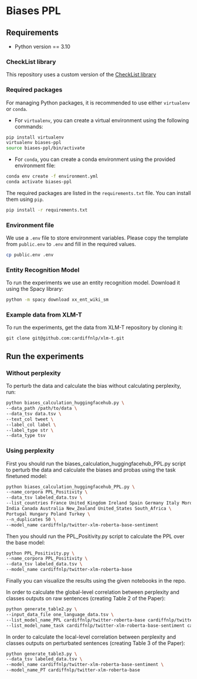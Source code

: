 # Biases PPL

## Requirements

- Python version == 3.10

### CheckList library

This repository uses a custom version of the [CheckList library](https://github.com/marcotcr/checklist)

### Required packages

For managing Python packages, it is recommended to use either `virtualenv` or `conda`.

- For `virtualenv`, you can create a virtual environment using the following commands:

```bash
pip install virtualenv
virtualenv biases-ppl
source biases-ppl/bin/activate
```

- For `conda`, you can create a conda environment using the provided environment file:

```bash
conda env create -f environment.yml
conda activate biases-ppl
```

The required packages are listed in the `requirements.txt` file. You can install them using `pip`.

```bash
pip install -r requirements.txt
```

### Environment file

We use a `.env` file to store environment variables. Please copy the template from `public.env` to `.env` and fill in the required values.

```bash
cp public.env .env
```

### Entity Recognition Model

To run the experiments we use an entity recognition model. Download it using the Spacy library:

```bash
python -m spacy download xx_ent_wiki_sm
```

### Example data from XLM-T

To run the experiments, get the data from XLM-T repository by cloning it:

`git clone git@github.com:cardiffnlp/xlm-t.git`

## Run the experiments

### Without perplexity

To perturb the data and calculate the bias without calculating perplexity, run:

```bash
python biases_calculation_huggingfacehub.py \
--data_path /path/to/data \
--data_tsv data.tsv \
--text_col tweet \
--label_col label \
--label_type str \
--data_type tsv
```

### Using perplexity

First you should run the biases_calculation_huggingfacehub_PPL.py script to perturb the data and calculate the biases and probas using the task finetuned model:

```bash
python biases_calculation_huggingfacehub_PPL.py \
--name_corpora PPL_Positivity \
--data_tsv labeled_data.tsv \
--list_countries France United_Kingdom Ireland Spain Germany Italy Morocco \
India Canada Australia New_Zealand United_States South_Africa \
Portugal Hungary Poland Turkey \
--n_duplicates 50 \
--model_name cardiffnlp/twitter-xlm-roberta-base-sentiment
```

Then you should run the PPL_Positivity.py script to calculate the PPL over the base model:
```bash
python PPL_Positivity.py \
--name_corpora PPL_Positivity \
--data_tsv labeled_data.tsv \
--model_name cardiffnlp/twitter-xlm-roberta-base
```

Finally you can visualize the results using the given notebooks in the repo.

In order to calculate the global-level correlation between perplexity and classes outputs on raw sentences (creating Table 2 of the Paper):
```bash
python generate_table2.py \
--input_data_file one_language_data.tsv \
--list_model_name_PPL cardiffnlp/twitter-roberta-base cardiffnlp/twitter-xlm-roberta-base \
--list_model_name_task cardiffnlp/twitter-xlm-roberta-base-sentiment cardiffnlp/twitter-roberta-base-hate
```

In order to calculate the local-level correlation between perplexity and classes outputs on perturbated sentences (creating Table 3 of the Paper):
```bash
python generate_table3.py \
--data_tsv labeled_data.tsv \
--model_name cardiffnlp/twitter-xlm-roberta-base-sentiment \
--model_name_PT cardiffnlp/twitter-xlm-roberta-base
```
